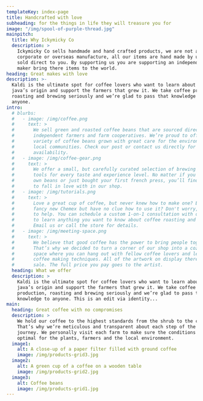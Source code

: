```yaml
---
templateKey: index-page
title: Handcrafted with love
subheading: for the things in life they will treasure you for
image: "/img/spool-of-purple-thread.jpg"
mainpitch:
  title: Why Ickymicky Co
  description: >
    Ickymicky Co sells handmade and hand crafted products, we are not a large 
    corporate or overseas manufacture, all our items are hand made by us and 
    sold direct to you. By supporting us you are supporting an independent 
    maker bring there items to the world.
heading: Great makes with love
description: >-
  Kaldi is the ultimate spot for coffee lovers who want to learn about their
  java’s origin and support the farmers that grew it. We take coffee production,
  roasting and brewing seriously and we’re glad to pass that knowledge to
  anyone.
intro:
  # blurbs:
  #   - image: /img/coffee.png
  #     text: >
  #       We sell green and roasted coffee beans that are sourced directly from
  #       independent farmers and farm cooperatives. We’re proud to offer a
  #       variety of coffee beans grown with great care for the environment and
  #       local communities. Check our post or contact us directly for current
  #       availability.
  #   - image: /img/coffee-gear.png
  #     text: >
  #       We offer a small, but carefully curated selection of brewing gear and
  #       tools for every taste and experience level. No matter if you roast your
  #       own beans or just bought your first french press, you’ll find a gadget
  #       to fall in love with in our shop.
  #   - image: /img/tutorials.png
  #     text: >
  #       Love a great cup of coffee, but never knew how to make one? Bought a
  #       fancy new Chemex but have no clue how to use it? Don't worry, we’re here
  #       to help. You can schedule a custom 1-on-1 consultation with our baristas
  #       to learn anything you want to know about coffee roasting and brewing.
  #       Email us or call the store for details.
  #   - image: /img/meeting-space.png
  #     text: >
  #       We believe that good coffee has the power to bring people together.
  #       That’s why we decided to turn a corner of our shop into a cozy meeting
  #       space where you can hang out with fellow coffee lovers and learn about
  #       coffee making techniques. All of the artwork on display there is for
  #       sale. The full price you pay goes to the artist.
  heading: What we offer
  description: >
    Kaldi is the ultimate spot for coffee lovers who want to learn about their
    java’s origin and support the farmers that grew it. We take coffee
    production, roasting and brewing seriously and we’re glad to pass that
    knowledge to anyone. This is an edit via identity...
main:
  heading: Great coffee with no compromises
  description: >
    We hold our coffee to the highest standards from the shrub to the cup.
    That’s why we’re meticulous and transparent about each step of the coffee’s
    journey. We personally visit each farm to make sure the conditions are
    optimal for the plants, farmers and the local environment.
  image1:
    alt: A close-up of a paper filter filled with ground coffee
    image: /img/products-grid3.jpg
  image2:
    alt: A green cup of a coffee on a wooden table
    image: /img/products-grid2.jpg
  image3:
    alt: Coffee beans
    image: /img/products-grid1.jpg
---
```

